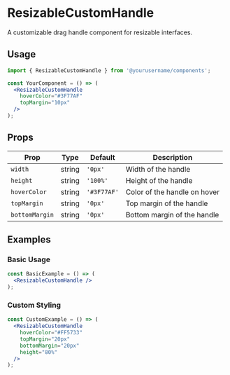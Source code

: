 # ResizableCustomHandle

A customizable drag handle component for resizable interfaces.

## Usage

```jsx
import { ResizableCustomHandle } from '@yourusername/components';

const YourComponent = () => (
  <ResizableCustomHandle 
    hoverColor="#3F77AF"
    topMargin="10px"
  />
);
```

## Props

| Prop | Type | Default | Description |
|------|------|---------|-------------|
| `width` | string | `'0px'` | Width of the handle |
| `height` | string | `'100%'` | Height of the handle |
| `hoverColor` | string | `'#3F77AF'` | Color of the handle on hover |
| `topMargin` | string | `'0px'` | Top margin of the handle |
| `bottomMargin` | string | `'0px'` | Bottom margin of the handle |

## Examples

### Basic Usage
```jsx
const BasicExample = () => (
  <ResizableCustomHandle />
);
```

### Custom Styling
```jsx
const CustomExample = () => (
  <ResizableCustomHandle 
    hoverColor="#FF5733"
    topMargin="20px"
    bottomMargin="20px"
    height="80%"
  />
);
```